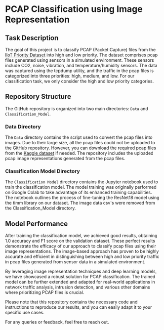 # PCAP Classification using Image Representation

## Task Description

The goal of this project is to classify PCAP (Packet Capture) files from the [IIoT Priority Dataset](https://www.kaggle.com/datasets/bikashmazumdar/iiot-priority-dataset) into high and low priority. The dataset comprises pcap files generated using sensors in a simulated environment. These sensors include CO2, noise, vibration, and temperature/humidity sensors. The data was captured using the tcpdump utility, and the traffic in the pcap files is categorized into three priorities: high, medium, and low. For our classification task, we only consider the high and low priority categories.

## Repository Structure

The GitHub repository is organized into two main directories: `Data` and `Classification_Model`.

### Data Directory

The `Data` directory contains the script used to convert the pcap files into images. Due to their large size, all the pcap files could not be uploaded to the GitHub repository. However, you can download the required pcap files from the [Kaggle dataset](https://www.kaggle.com/datasets/bikashmazumdar/iiot-priority-dataset) if needed. The repository includes the uploaded pcap image representations generated from the pcap files.

### Classification Model Directory

The `Classification Model` directory contains the Jupyter notebook used to train the classification model. The model training was originally performed on Google Colab to take advantage of its enhanced training capabilities. The notebook outlines the process of fine-tuning the ResNet18 model using the timm library on our dataset. The image data csv's were removed from the Classification_Model directory.

## Model Performance

After training the classification model, we achieved good results, obtaining 1.0 accuracy and F1 score on the validation dataset. These perfect results demonstrate the efficacy of our approach to classify pcap files using their image representations. The image-based approach has proven to be highly accurate and efficient in distinguishing between high and low priority traffic in pcap files generated from sensor data in a simulated environment.

By leveraging image representation techniques and deep learning models, we have showcased a robust solution for PCAP classification. The trained model can be further extended and adapted for real-world applications in network traffic analysis, intrusion detection, and various other domains where prioritizing PCAP files is crucial.

Please note that this repository contains the necessary code and instructions to reproduce our results, and you can easily adapt it to your specific use cases.

For any queries or feedback, feel free to reach out.


